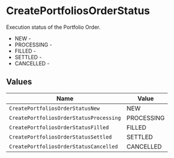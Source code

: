 # CreatePortfoliosOrderStatus

Execution status of the Portfolio Order.
* NEW - 
* PROCESSING - 
* FILLED - 
* SETTLED - 
* CANCELLED - 


## Values

| Name                                    | Value                                   |
| --------------------------------------- | --------------------------------------- |
| `CreatePortfoliosOrderStatusNew`        | NEW                                     |
| `CreatePortfoliosOrderStatusProcessing` | PROCESSING                              |
| `CreatePortfoliosOrderStatusFilled`     | FILLED                                  |
| `CreatePortfoliosOrderStatusSettled`    | SETTLED                                 |
| `CreatePortfoliosOrderStatusCancelled`  | CANCELLED                               |